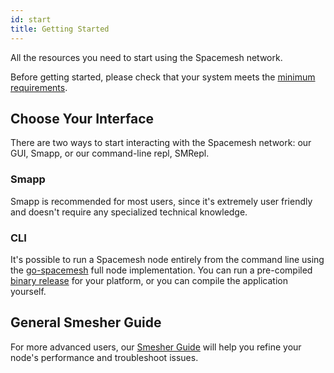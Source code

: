 ```yaml
---
id: start
title: Getting Started
---
```


All the resources you need to start using the Spacemesh network.

Before getting started, please check that your system meets the [minimum requirements](https://docs.spacemesh.io/docs/start/requirements).

## Choose Your Interface

There are two ways to start interacting with the Spacemesh network: our GUI, Smapp, or our command-line repl, SMRepl.

### Smapp

Smapp is recommended for most users, since it's extremely user friendly and doesn't require any specialized technical knowledge.

### CLI

It's possible to run a Spacemesh node entirely from the command line using the [go-spacemesh](https://github.com/spacemeshos/go-spacemesh) full node implementation. You can run a pre-compiled [binary release](https://github.com/spacemeshos/go-spacemesh/releases) for your platform, or you can compile the application yourself.

## General Smesher Guide

For more advanced users, our [Smesher Guide](start/smesher) will help you refine your node's performance and troubleshoot issues.
